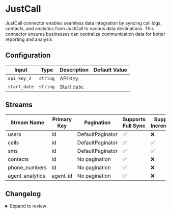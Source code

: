 # JustCall
JustCall connector enables seamless data integration by syncing call logs, contacts, and analytics from JustCall to various data destinations. This connector ensures businesses can centralize communication data for better reporting and analysis

## Configuration

| Input | Type | Description | Default Value |
|-------|------|-------------|---------------|
| `api_key_2` | `string` | API Key.  |  |
| `start_date` | `string` | Start date.  |  |

## Streams
| Stream Name | Primary Key | Pagination | Supports Full Sync | Supports Incremental |
|-------------|-------------|------------|---------------------|----------------------|
| users | id | DefaultPaginator | ✅ |  ❌  |
| calls | id | DefaultPaginator | ✅ |  ✅  |
| sms | id | DefaultPaginator | ✅ |  ✅  |
| contacts | id | No pagination | ✅ |  ❌  |
| phone_numbers | id | No pagination | ✅ |  ❌  |
| agent_analytics | agent_id | No pagination | ✅ |  ❌  |

## Changelog

<details>
  <summary>Expand to review</summary>

| Version          | Date              | Pull Request | Subject        |
|------------------|-------------------|--------------|----------------|
| 0.0.8 | 2024-12-28 | [50640](https://github.com/airbytehq/airbyte/pull/50640) | Update dependencies |
| 0.0.7 | 2024-12-21 | [50072](https://github.com/airbytehq/airbyte/pull/50072) | Update dependencies |
| 0.0.6 | 2024-12-14 | [49638](https://github.com/airbytehq/airbyte/pull/49638) | Update dependencies |
| 0.0.5 | 2024-12-12 | [49251](https://github.com/airbytehq/airbyte/pull/49251) | Update dependencies |
| 0.0.4 | 2024-12-11 | [48974](https://github.com/airbytehq/airbyte/pull/48974) | Starting with this version, the Docker image is now rootless. Please note that this and future versions will not be compatible with Airbyte versions earlier than 0.64 |
| 0.0.3 | 2024-11-04 | [48164](https://github.com/airbytehq/airbyte/pull/48164) | Update dependencies |
| 0.0.2 | 2024-10-29 | [47799](https://github.com/airbytehq/airbyte/pull/47799) | Update dependencies |
| 0.0.1 | 2024-10-21 | | Initial release by [@bishalbera](https://github.com/bishalbera) via Connector Builder |

</details>
